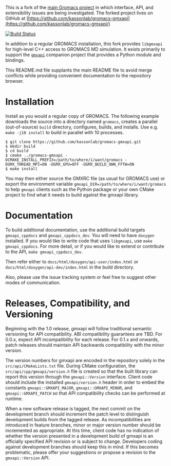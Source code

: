 This is a fork of the [main Gromacs project](http://www.gromacs.org/) in which interface, API, and extensibility issues are being investigated.
The forked project lives on GitHub at [https://github.com/kassonlab/gromacs-gmxapi](https://github.com/kassonlab/gromacs-gmxapi/)

[![Build Status](https://travis-ci.org/kassonlab/gromacs-gmxapi.svg?branch=master)](https://travis-ci.org/kassonlab/gromacs-gmxapi)

In addition to a regular GROMACS installation, this fork provides `libgmxapi` for
high-level C++ access to GROMACS MD simulation.
It exists primarily to support the [`gmxapi`](https://github.com/kassonlab/gmxapi) companion project that provides a Python module and bindings.

This README.md file supplants the main README file to avoid merge conflicts while providing convenient documentation to the repository browser.

# Installation

Install as you would a regular copy of GROMACS. The following example downloads the source into a directory named `gromacs`,
creates a parallel (out-of-source) `build` directory, configures, builds, and installs. Use e.g. `make -j10 install` to build in parallel with 10 processes.

    $ git clone https://github.com/kassonlab/gromacs-gmxapi.git
    $ mkdir build
    $ cd build
    $ cmake ../gromacs-gmxapi -DCMAKE_INSTALL_PREFIX=/path/to/where/i/want/gromacs -DGMX_THREAD_MPI=ON -DGMX_GPU=OFF -DGMX_BUILD_OWN_FFTW=ON                                                                                                                                                                                             
    $ make install

You may then either source the GMXRC file (as usual for GROMACS use) or export the environment variable
`gmxapi_DIR=/path/to/where/i/want/gromacs` to help `gmxapi` clients such as the Python 
package or your own CMake project to find
what it needs to build against the gmxapi library.

# Documentation

To build additional documentation, use the additional build targets `gmxapi_cppdocs` and `gmxapi_cppdocs_dev`.
You will need to have `doxygen` installed.
If you would like to write code that uses `libgmxapi`, use `make gmxapi_cppdocs`.
For more detail, or if you would like to extend or contribute to the API, `make gmxapi_cppdocs_dev`.

Then refer either to `docs/html/doxygen/api-user/index.html` or
`docs/html/doxygen/api-dev/index.html` in the build directory.

Also, please use the issue tracking system or feel free to suggest other modes of communication.

# Releases, Compatibility, and Versioning

Beginning with the 1.0 release, gmxapi will follow traditional semantic versioning for API compatibility.
ABI compatibility guarantees are TBD. For 0.0.x, expect API incompatibility for each release. For 0.1.x
and onwards, patch releases should maintain API backwards compatibility with the minor version.

The version numbers for gmxapi are encoded in the repository solely in the `src/api/CMakeLists.txt` file.
During CMake configuration, the `src/api/cpp/gmxapi/version.h` file is created so that the built library can
report this version through the `gmxapi::Version` interface. Client code should include the installed 
`gmxapi/version.h` header in order to embed the constants `gmxapi::GMXAPI_MAJOR`, `gmxapi::GMXAPI_MINOR`,
and `gmxapi::GMXAPI_PATCH` so that API compatibility checks can be performed at runtime.

When a new software release is tagged, the next commit on the development branch should increment the patch level to distinguish development builds from the tagged release. As incompatibilities are introduced
in feature branches, minor or major version number should be incremented as appropriate. At this time,
client code has no indication of whether the version presented in a development build of gmxapi is an
officially specified API revision or is subject to change. Developers coding against development branches
should keep this in mind. If this becomes problematic, please offer your suggestions or propose a revision
to the `gmxapi::Version` API.

